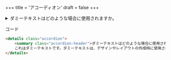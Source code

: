 +++
title = 'アコーディオン'
draft = false
+++

<details class="accordion">
    <summary class="accordion-header">ダミーテキストはどのような場合に使用されますか。</summary>
    これはダミーテキストです。ダミーテキストは、デザインやレイアウトの作成時に使用される仮の文章です。ダミーテキストを使用すると、デザインの全体像を評価したり、テキストの配置や長さを確認したりすることができます。ダミーテキストは実際の文章ではないので、内容には意味がありません。
</details>

コード

```html
<details class="accordion">
    <summary class="accordion-header">ダミーテキストはどのような場合に使用されますか。</summary>
    これはダミーテキストです。ダミーテキストは、デザインやレイアウトの作成時に使用される仮の文章です。ダミーテキストを使用すると、デザインの全体像を評価したり、テキストの配置や長さを確認したりすることができます。ダミーテキストは実際の文章ではないので、内容には意味がありません。
</details>
```
